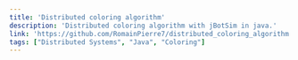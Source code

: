 ```yaml
---
title: 'Distributed coloring algorithm'
description: 'Distributed coloring algorithm with jBotSim in java.'
link: 'https://github.com/RomainPierre7/distributed_coloring_algorithm'
tags: ["Distributed Systems", "Java", "Coloring"]
---
```

